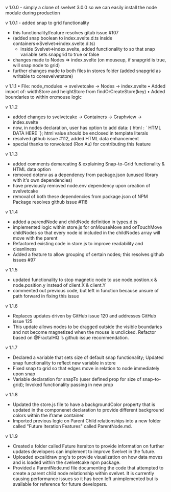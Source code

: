 v 1.0.0 - simply a clone of svelvet 3.0.0 so we can easily install the node module during production 

v 1.0.1 - added snap to grid functionality
- this functionality/feature resolves gitub issue #107
- (added snap boolean to index.svelte.d.ts inside containers=>Svelvet=>index.svelte.d.ts)
    - inside Svelvet=>index.svelte, added functionality to so that snap variable sets snapgrid to true or false
- changes made to Nodes => index.svelte (on mouseup, if snapgrid is true, will snap node to grid)
- further changes made to both files in stores folder (added snapgrid as writable to coresvelvetstore)


v 1.1.1
• File: node_modules -> svelvetcake -> Nodes -> index.svelte
• Added import of: widthStore and heightStore from findOrCreateStore(key)
• Added boundaries to within on:mouse logic

v 1.1.2
- added changes to svelvetcake -> Containers -> Graphview -> index.svelte
- now, in nodes declaration, user has option to add data: { html : \`  HTML DATA HERE `}; html value should be enclosed in template literals
- resolved github issue #112, added HTML data enhancement
- special thanks to ronvoluted (Ron Au) for contributing this feature

v 1.1.3
 - added comments demarcating & explaining Snap-to-Grid functionality & HTML data option
 - removed dotenv as a dependency from package.json (unused library with it's own dependencies)
 - have previously removed node.env dependency upon creation of svelvetcake
 - removal of both these dependencies from package.json of NPM Package resolves github issue #118

v 1.1.4
- added a parendNode and childNode definition in types.d.ts
- implemented logic within store.js for onMouseMove and onTouchMove childNodes so that every node id included in the childNodes array will move with the parent
- Refactored existing code in store.js to improve readability and cleanliness
- Added a feature to allow grouping of certain nodes; this resolves github issues #97

v 1.1.5
- updated functionality to stop magnetic node to use node.postion.x & node.position.y instead of client.X & client.Y
- commented out previous code, but left in function because unsure of path forward in fixing this issue

v 1.1.6
 - Replaces updates driven by GitHub issue 120 and addresses GitHub issue 125
 - This update allows nodes to be dragged outside the visible boundaries and not become magnetized when the mouse is unclicked. Refactor based on @FractalHQ ‘s github issue recommendation.
 
 v 1.1.7
 - Declared a variable that sets size of default snap functionality; Updated snap functionality to reflect new variable in store
 - Fixed snap to grid so that edges move in relation to node immediately upon snap
 - Variable declaration for snapTo (user defined prop for size of snap-to-grid); Invoked functionality passing in new prop


v 1.1.8
- Updated the store.js file to have a backgroundColor property that is updated in the componenet declaration to provide different background colors within the iframe container.
- Imported previous logic on Parent Child relationships into a new folder called "Future Iteration Features" called ParentNode.md.

v 1.1.9
- Created a folder called Future Iteraiton to provide information on further updates developers can implement to improve Svelvet in the future.
- Uploaded excalidraw png's to provide visualization on how data moves and is loaded within the svelvetcake npm package.
- Provided a ParentNode.md file documenting the code that attempted to create a parent child node relationship within svelvet. It is currently causing performance issues so it has been left unimplemented but is available for reference for future developers.